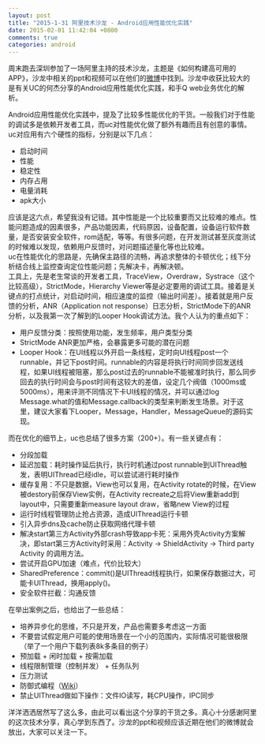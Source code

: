 ```yaml
---
layout: post
title: "2015-1-31 阿里技术沙龙 - Android应用性能优化实践"
date: 2015-02-01 11:42:04 +0800
comments: true
categories: android
---
```


周末跑去深圳参加了一场阿里主持的技术沙龙，主题是《如何构建高可用的APP》，沙龙中相关的ppt和视频可以在他们的[微博](http://weibo.com/taobaodeveloperclub)中找到。沙龙中收获比较大的是有关UC的何杰分享的Android应用性能优化实践，和手Q web业务优化的解析。  

<!--more-->

Android应用性能优化实践中，提及了比较多性能优化的干货。一般我们对于性能的调试多是依赖开发者工具，而uc对性能优化做了额外有趣而且有创意的事情。  
uc对应用有六个硬性的指标，分别是以下几点：  

 - 启动时间
 - 性能
 - 稳定性
 - 内存占用
 - 电量消耗
 - apk大小

应该是这六点，希望我没有记错。其中性能是一个比较重要而又比较难的难点。性能问题造成的因素很多，产品功能因素，代码原因，设备配置，设备运行软件数量，是否安装安全软件，rom适配，等等。有很多问题，在开发测试甚至灰度测试的时候难以发现，依赖用户反馈时，对问题描述量化等也比较难。  
uc在性能优化的思路是，先确保主路径的流畅，再追求整体的卡顿优化；线下分析结合线上监控查询定位性能问题；先解决卡，再解决顿。  
工具上，先是老生常谈的开发者工具，TraceView，Overdraw，Systrace（这个比较高级），StrictMode，Hierarchy Viewer等是必定要用的调试工具。接着是关键点的打点统计，对启动时间，相应速度的监控（输出时间差）。接着就是用户反馈的分析，ANR（Application not response）日志分析，StrictMode下的ANR分析，以及我第一次了解到的Looper Hook调试方法。我个人认为的重点如下： 
 
 - 用户反馈分类：按照使用功能，发生频率，用户类型分类  
 - StrictMode ANR更加严格，会暴露更多可能的潜在问题
 - Looper Hook：在UI线程以外开启一条线程，定时向UI线程post一个runnable，并记下post时间。runnable的内容是将执行时间同步回发送线程，如果UI线程被阻塞，那么post过去的runnable不能被准时执行，那么同步回去的执行时间会与post时间有这较大的差值，设定几个阀值（1000ms或5000ms），用来评测不同情况下卡UI线程的情况，并可以通过log Message.what的值和Message.callback的类型来判断发生场景。对于这里，建议大家看下Looper，Message，Handler，MessageQueue的源码实现。

而在优化的细节上，uc也总结了很多方案（200+）。有一些关键点有：

 - 分段加载
 - 延迟加载：耗时操作延后执行，执行时机通过post runnable到UIThread触发，表明UIThread已经idle，可以尝试进行耗时操作
 - 缓存复用：不只是数据，View也可以复用，在Activity rotate的时候，在View被destory前保存View实例，在Activity recreate之后将View重新add到layout中，只需要重新measure layout draw，省略new View的过程
 - 运行时线程管理防止抢占资源，造成UIThread运行卡顿
 - 引入异步dns及cache防止获取网络代理卡顿
 - 解决start第三方Activity外部crash导致app卡死：采用外壳Activity方案解决，即start第三方Activity时采用：Activity -> ShieldActivity -> Third party Activity 的调用方法。
 - 尝试开启GPU加速（难点，代价比较大）
 - SharedPreference：commit()是UIThread线程执行，如果保存数据过大，可能卡UIThread，换用apply()。
 - 安全软件拦截：沟通反馈

在举出案例之后，也给出了一些总结：

 - 培养异步化的思维，不只是开发，产品也需要多考虑这一方面
 - 不要尝试假定用户可能的使用场景在一个小的范围内，实际情况可能很极限（举了一个用户下载列表8k多条目的例子）
 - 预加载 + 闲时加载 + 按需加载
 - 线程限制管理（控制并发） + 任务队列
 - 压力测试
 - 防御式编程（[Wiki](http://zh.wikipedia.org/wiki/%E9%98%B2%E5%BE%A1%E6%80%A7%E7%BC%96%E7%A8%8B)）
 - 禁止UIThread做如下操作：文件IO读写，耗CPU操作，IPC同步

洋洋洒洒居然写了这么多，由此可以看出这个分享的干货之多。真心十分感谢阿里的这次技术分享，真心学到东西了。沙龙的ppt和视频应该近期在他们的微博就会放出，大家可以关注一下。


